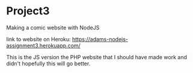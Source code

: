 # Project3
 Making a comic website with NodeJS

link to website on Heroku: https://adams-nodejs-assignment3.herokuapp.com/

This is the JS version the PHP website that I should have made work and didn't hopefully this will go better.
